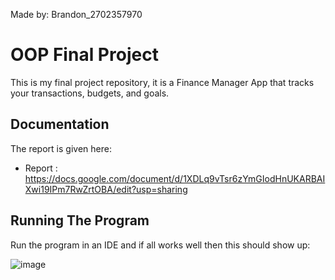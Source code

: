 Made by: Brandon_2702357970

# OOP Final Project

This is my final project repository, it is a Finance Manager App that tracks your transactions, budgets, and goals.

## Documentation

The report is given here:

- Report : https://docs.google.com/document/d/1XDLq9vTsr6zYmGIodHnUKARBAIXwi19IPm7RwZrtOBA/edit?usp=sharing

## Running The Program

Run the program in an IDE and if all works well then this should show up:

![image](https://github.com/CXZJ/OOP---Final-Project/assets/76394133/9ed11822-6c7f-4d42-adf8-0195b2564be1)
